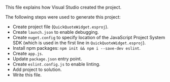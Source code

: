 This file explains how Visual Studio created the project.

The following steps were used to generate this project:
- Create project file (`QuickQuoteWidget.esproj`).
- Create `launch.json` to enable debugging.
- Create `nuget.config` to specify location of the JavaScript Project System SDK (which is used in the first line in `QuickQuoteWidget.esproj`).
- Install npm packages: `npm init && npm i --save-dev eslint`.
- Create `app.js`.
- Update `package.json` entry point.
- Create `eslint.config.js` to enable linting.
- Add project to solution.
- Write this file.
